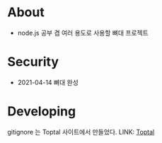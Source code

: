 # About
- node.js 공부 겸 여러 용도로 사용할 뼈대 프로젝트

# Security
- 2021-04-14 뼈대 완성

# Developing
gitignore 는 Toptal 사이트에서 만들었다.
LINK: [Toptal](https://www.toptal.com/developers/gitignore, "Toptal link")
